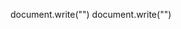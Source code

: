document.write("<script> /*Thiskan.js!!!*/ var ID='document.getElementById('; function say(){alert(sayThing)}; function end(){window.close()}; function key(){; a=65; b=66; c=67; d=68; e=69; f=70; g=71; h=72; i=73; j=74; k=75; l=76; m=77; n=78; o=79; p=80; q=81; r=82; s=83; t=84; u=85; v=86; w=87; x=88; y=89; z=90; N1=97; N2=98; N0=96; N3=99; N4=100; N5=101; N6=102; N7=103; N8=104; N9=105; star=106; Plus=107; Enter=108; unPlus=109; dot=110; slash=111; F1=112; F2=113; F3=114; F4=115; F5=116; F6=117; F7=118; F8=119; F9=120; F10=121; F11=122; F12=123; }; function PZ(){ AZUOJI=document.getElementById(PA).style.left+document.getElementById('A').style.width; BZUOJI=document.getElementById(PB).style.left+document.getElementById('B').style.width; AXIAJI=document.getElementById(PA).style.Top-document.getElementById('A').style.height; BXIAJI=document.getElementById(PB).style.Top-document.getElementById('B').style.height; BTOP=document.getElementById(PB).style.Top; BLEFT=document.getElementById(PB).style.left; ATOP=document.getElementById(PA).style.Top; ALEFT=document.getElementById(PA).style.left; if(AZUOJI==BLEFT){ alert(onAt); }; }; function New(){ location.reload(); }  rit=840; tit=290; rt=2.896551724137931; function drawDDDRect(){   c=document.getElementById(DDDRectId); ctx=c.getContext('2d'); ctx.moveTo(DDDRectStartX,DDDRectStartY); ctx.lineTo(DDDRectStartX+DDDRectWidth,DDDRectStartY); ctx.lineTo(DDDRectStartX+DDDRectWidth,DDDRectStartY+DDDRectHeight); ctx.moveTo(DDDRectStartX,DDDRectStartY); ctx.lineTo(DDDRectStartX,DDDRectStartY+DDDRectHeight); ctx.lineTo(DDDRectStartX+DDDRectWidth,DDDRectStartY+DDDRectHeight); ctx.moveTo(DDDRectStartX,DDDRectStartY); ctx.lineTo(DDDRectStartX+DDDRectStretchingWidth,DDDRectStartY-DDDRectStretchingHeight); ctx.moveTo(DDDRectStartX+DDDRectWidth,DDDRectStartY); ctx.lineTo(DDDRectStartX+DDDRectWidth+DDDRectStretchingWidth,DDDRectStartY-DDDRectStretchingHeight); ctx.moveTo(DDDRectStartX+DDDRectWidth,DDDRectStartY+DDDRectHeight); ctx.lineTo(DDDRectStartX+DDDRectWidth+DDDRectStretchingWidth,DDDRectStartY+DDDRectHeight-DDDRectStretchingHeight); ctx.moveTo(DDDRectStartX+DDDRectWidth+DDDRectStretchingWidth,DDDRectStartY+DDDRectHeight-DDDRectStretchingHeight); ctx.lineTo(DDDRectStartX+DDDRectWidth+DDDRectStretchingWidth,DDDRectStartY-DDDRectStretchingHeight); ctx.lineTo(DDDRectStartX+DDDRectStretchingWidth,DDDRectStartY-DDDRectStretchingHeight); ctx.stroke();   };  function drawDDDTrangle(){ c=document.getElementById(DDDTrangleId); ctx=c.getContext('2d'); ctx.strokeStyle=DDDTrangleStrokeStyle; ctx.moveTo(DDDTrangleStartX,DDDTrangleStartY); ctx.lineTo(DDDTrangleStartX-DDDTrangleWidth*DDDTranglesize,DDDTrangleStartY+DDDTrangleHeight*DDDTranglesize); ctx.moveTo(DDDTrangleStartX,DDDTrangleStartY); ctx.lineTo(DDDTrangleStartX+DDDTrangleWidthMoreThis*DDDTranglesize,DDDTrangleStartY+DDDTrangleHeight*DDDTranglesize+DDDTrangleHeightMoreThis*DDDTranglesize); ctx.moveTo(DDDTrangleStartX,DDDTrangleStartY); ctx.lineTo(DDDTrangleStartX+DDDTrangleWidth*DDDTranglesize+DDDTrangleWidthMoreThis*DDDTranglesize,DDDTrangleStartY+DDDTrangleHeight*DDDTranglesize); ctx.lineTo(DDDTrangleStartX+DDDTrangleWidthMoreThis*DDDTranglesize,DDDTrangleStartY+DDDTrangleHeight*DDDTranglesize+DDDTrangleHeightMoreThis*DDDTranglesize); ctx.lineTo(DDDTrangleStartX-DDDTrangleWidth*DDDTranglesize,DDDTrangleStartY+DDDTrangleHeight*DDDTranglesize); ctx.stroke(); };  function DDDClear(){ c=document.getElementById(ClearId); ctx=c.getContext('2d'); X=document.getElementById(ClearId).width; Y=document.getElementById(ClearId).height; ctx.clearRect(0,0,X,Y);  };     </script>")
document.write("<style>.btn-night{background:black;font-size:30px;}.btn-no{background:white;font-size:30px;}.btn-tree{background:green;font-size:30px;}.btn-grass{background:greenyellow;font-size:30px;}.btn-flower{background:pink;font-size:30px;}.btn-banana{background:yellow;font-size:30px;}.btn-sea{background:blue;font-size:30px;}.btn-apple{background:red;font-size:30px;}.btn-bread{background:burlywood;font-size:30px;}.btn-wooden{background:brown;font-size:30px;}.btn-leaves{background:lightgreen;font-size:30px;}.div-night{background-color:black}.div-tree{background-color:green}.div-grass{background-color:yellowgreen}.div-leaves{background-color:lightgreen}.div-sea{background-color:blue}.div-apple{background-color:red}.div-flower{background-color:pink}.div-no{background-color:white}.div-peach{background-color:purple}.div-bread{background-color:burlywood}.div-wooden{background-color:brown}.move{position:absolute;}.text-no{color:white}.text-flower{color:pink}.text-banana{color:yellow}.text-bread{color:burlywood}.text-wooden{color:brown}.text-peach{color:purple}.text-grass{color:yellowgreen}.text-tree{color:green}.text-leaves{color:lightgreen}.text-night{color:black}.text-big{font-size:70px}.text-small{font-size:10px}text-tomato{color:red}DDD{position:absolute;}.btn-big-onmouseovercanchangesize:hover{font-size:32px}.btn-onmouseovercanchangesize:hover{font-size:12px}.btn-small-onmouseovercanchangesize:hover{font-size:8px}.btn-modle-white:hover{background-color:black;color:white;transition-duration:1s;}.btn-modle-white{font-size:30px;border-radius:10px 10px 10px 10px;background-color:white;color:black;}.btn-modle-white:active{font-size:35px;}.btn-modle-black:hover{background-color:white;color:black;transition-duration:1s;}.btn-modle-black{font-size:30px;border-radius:10px 10px 10px 10px;background-color:black;color:white;}.btn-modle-black:active{font-size:35px;}.btn-modle-green:hover{border-color:green;background-color:white;color:green;}.btn-modle-green{border-color:darkgreen;border-radius:10px 10px 10px 10px;font-size:30px;background-color:green;color:white;transition-duration:1s;}.btn-modle-green:active{font-size:35px;}.btn-modle-red:hover{border-color:red;background-color:white;color:red;transition-duration:1s;}.btn-modle-red{border-color:darkred;border-radius:10px 10px 10px 10px;font-size:30px;border-radius:10px 10px 10px 10px;background-color:red;color:white;}.btn-modle-red:active{font-size:35px;}.btn-modle-yellow:hover{border-color:yellow;background-color:white;color:yellow;transition-duration:1s;}.btn-modle-yellow{border-color:darkorange;border-radius:10px10px10px10px;font-size:30px;border-radius:10px 10px 10px 10px;background-color:yellow;color:darkorange;}.btn-modle-yellow:active{font-size:35px;}</style>")

